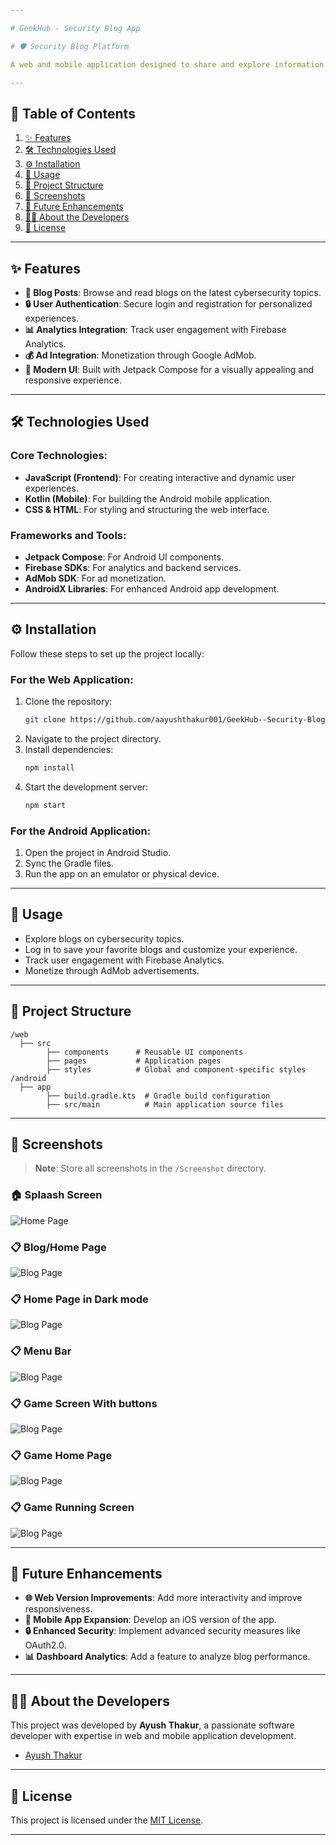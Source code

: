 ```yaml
---

# GeekHub - Security Blog App

# 🛡️ Security Blog Platform

A web and mobile application designed to share and explore information about cybersecurity, vulnerabilities, and secure coding practices. This platform provides an engaging way for security enthusiasts to stay updated with the latest trends and techniques in the field of cybersecurity.

---
```


## 📑 Table of Contents

1. [✨ Features](#features)
2. [🛠️ Technologies Used](#technologies-used)
3. [⚙️ Installation](#installation)
4. [🚀 Usage](#usage)
5. [📂 Project Structure](#project-structure)
6. [📸 Screenshots](#screenshots)
7. [🔮 Future Enhancements](#future-enhancements)
8. [👩‍💻 About the Developers](#about-the-developers)
9. [📜 License](#license)

---

## ✨ Features

- **📰 Blog Posts**: Browse and read blogs on the latest cybersecurity topics.
- **🔒 User Authentication**: Secure login and registration for personalized experiences.
- **📊 Analytics Integration**: Track user engagement with Firebase Analytics.
- **💰 Ad Integration**: Monetization through Google AdMob.
- **🎨 Modern UI**: Built with Jetpack Compose for a visually appealing and responsive experience.

---

## 🛠️ Technologies Used

### Core Technologies:
- **JavaScript (Frontend)**: For creating interactive and dynamic user experiences.
- **Kotlin (Mobile)**: For building the Android mobile application.
- **CSS & HTML**: For styling and structuring the web interface.

### Frameworks and Tools:
- **Jetpack Compose**: For Android UI components.
- **Firebase SDKs**: For analytics and backend services.
- **AdMob SDK**: For ad monetization.
- **AndroidX Libraries**: For enhanced Android app development.

---

## ⚙️ Installation

Follow these steps to set up the project locally:

### For the Web Application:
1. Clone the repository:
   ```bash
   git clone https://github.com/aayushthakur001/GeekHub--Security-Blog-App.git
   ```
2. Navigate to the project directory.
3. Install dependencies:
   ```bash
   npm install
   ```
4. Start the development server:
   ```bash
   npm start
   ```

### For the Android Application:
1. Open the project in Android Studio.
2. Sync the Gradle files.
3. Run the app on an emulator or physical device.

---

## 🚀 Usage

- Explore blogs on cybersecurity topics.
- Log in to save your favorite blogs and customize your experience.
- Track user engagement with Firebase Analytics.
- Monetize through AdMob advertisements.

---

## 📂 Project Structure

```
/web
  ├── src
        ├── components      # Reusable UI components
        ├── pages           # Application pages
        ├── styles          # Global and component-specific styles
/android
  ├── app
        ├── build.gradle.kts  # Gradle build configuration
        ├── src/main          # Main application source files
```

---

## 📸 Screenshots

> **Note**: Store all screenshots in the `/Screenshot` directory.

### 🏠 Splaash Screen
![Home Page](./screenshot/1.jpg)

### 📋 Blog/Home Page
![Blog Page](./screenshot/2.jpg)

### 📋 Home Page in Dark mode
![Blog Page](./screenshot/3.jpg)

### 📋 Menu Bar
![Blog Page](./screenshot/4.jpg)

### 📋 Game Screen With buttons
![Blog Page](./screenshot/5.jpg)

### 📋 Game Home Page
![Blog Page](./screenshot/6.png)

### 📋 Game Running Screen
![Blog Page](./screenshot/7.png)

---

## 🔮 Future Enhancements

- **🌐 Web Version Improvements**: Add more interactivity and improve responsiveness.
- **📱 Mobile App Expansion**: Develop an iOS version of the app.
- **🔒 Enhanced Security**: Implement advanced security measures like OAuth2.0.
- **📊 Dashboard Analytics**: Add a feature to analyze blog performance.

---

## 👩‍💻 About the Developers

This project was developed by **Ayush Thakur**, a passionate software developer with expertise in web and mobile application development.

- [Ayush Thakur](https://github.com/aayushthakur001/)

---

## 📜 License

This project is licensed under the [MIT License](LICENSE).

---
